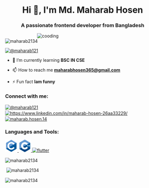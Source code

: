 <h1 align="center">Hi 👋, I'm Md. Maharab Hosen</h1>
<h3 align="center">A passionate frontend developer from Bangladesh</h3>
<img align="right" alt="cooding"width="400" src="https://cdn.dribbble.com/users/1059583/screenshots/4171367/coding-freak.gif">


<p align="left"> <img src="https://komarev.com/ghpvc/?username=maharab2134&label=Profile%20views&color=0e75b6&style=flat" alt="maharab2134" /> </p>

<p align="left"> <a href="https://twitter.com/@maharab121" target="blank"><img src="https://img.shields.io/twitter/follow/@maharab121?logo=twitter&style=for-the-badge" alt="@maharab121" /></a> </p>

- 🌱 I’m currently learning **BSC IN CSE**

- 📫 How to reach me **maharabhosen365@gmail.com**

- ⚡ Fun fact **Iam funny**

<h3 align="left">Connect with me:</h3>
<p align="left">
<a href="https://twitter.com/@maharab121" target="blank"><img align="center" src="https://raw.githubusercontent.com/rahuldkjain/github-profile-readme-generator/master/src/images/icons/Social/twitter.svg" alt="@maharab121" height="30" width="40" /></a>
<a href="https://linkedin.com/in/https://www.linkedin.com/in/maharab-hosen-26aa33229/" target="blank"><img align="center" src="https://raw.githubusercontent.com/rahuldkjain/github-profile-readme-generator/master/src/images/icons/Social/linked-in-alt.svg" alt="https://www.linkedin.com/in/maharab-hosen-26aa33229/" height="30" width="40" /></a>
<a href="https://fb.com/maharab.hosen.14" target="blank"><img align="center" src="https://raw.githubusercontent.com/rahuldkjain/github-profile-readme-generator/master/src/images/icons/Social/facebook.svg" alt="maharab.hosen.14" height="30" width="40" /></a>
</p>

<h3 align="left">Languages and Tools:</h3>
<p align="left"> <a href="https://www.cprogramming.com/" target="_blank" rel="noreferrer"> <img src="https://raw.githubusercontent.com/devicons/devicon/master/icons/c/c-original.svg" alt="c" width="40" height="40"/> </a> <a href="https://www.w3schools.com/cpp/" target="_blank" rel="noreferrer"> <img src="https://raw.githubusercontent.com/devicons/devicon/master/icons/cplusplus/cplusplus-original.svg" alt="cplusplus" width="40" height="40"/> </a> <a href="https://flutter.dev" target="_blank" rel="noreferrer"> <img src="https://www.vectorlogo.zone/logos/flutterio/flutterio-icon.svg" alt="flutter" width="40" height="40"/> </a> </p>

<p><img align="center" src="https://github-readme-stats.vercel.app/api/top-langs?username=maharab2134&show_icons=true&locale=en&layout=compact" alt="maharab2134" /></p>

<p>&nbsp;<img align="center" src="https://github-readme-stats.vercel.app/api?username=maharab2134&show_icons=true&locale=en" alt="maharab2134" /></p>

<p><img align="center" src="https://github-readme-streak-stats.herokuapp.com/?user=maharab2134&" alt="maharab2134" /></p>
